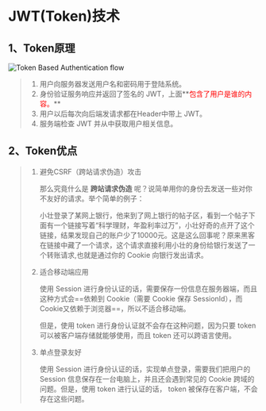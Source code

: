 # JWT(Token)技术



## 1、Token原理

![Token Based Authentication flow](https://my-blog-to-use.oss-cn-beijing.aliyuncs.com/2019-7/Token-Based-Authentication.png)

> 1. 用户向服务器发送用户名和密码用于登陆系统。
> 2. 身份验证服务响应并返回了签名的 JWT，上面**<font color='red'>包含了用户是谁的内容。</font>**
> 3. 用户以后每次向后端发请求都在Header中带上 JWT。
> 4. 服务端检查 JWT 并从中获取用户相关信息。



## 2、Token优点

> 1. 避免CSRF（跨站请求伪造）攻击
>
>    那么究竟什么是 **跨站请求伪造** 呢？说简单用你的身份去发送一些对你不友好的请求。举个简单的例子：
>
>    小壮登录了某网上银行，他来到了网上银行的帖子区，看到一个帖子下面有一个链接写着“科学理财，年盈利率过万”，小壮好奇的点开了这个链接，结果发现自己的账户少了10000元。这是这么回事呢？原来黑客在链接中藏了一个请求，这个请求直接利用小壮的身份给银行发送了一个转账请求,也就是通过你的 Cookie 向银行发出请求。
>
> 2. 适合移动端应用
>
>    使用 Session 进行身份认证的话，需要保存一份信息在服务器端，而且这种方式会==依赖到 Cookie（需要 Cookie 保存 SessionId），而Cookie又依赖于浏览器==，所以不适合移动端。
>
>    但是，使用 token 进行身份认证就不会存在这种问题，因为只要 token 可以被客户端存储就能够使用，而且 token 还可以跨语言使用。
>
> 3. 单点登录友好
>
>    使用 Session 进行身份认证的话，实现单点登录，需要我们把用户的 Session 信息保存在一台电脑上，并且还会遇到常见的 Cookie 跨域的问题。但是，使用 token 进行认证的话， token 被保存在客户端，不会存在这些问题。

